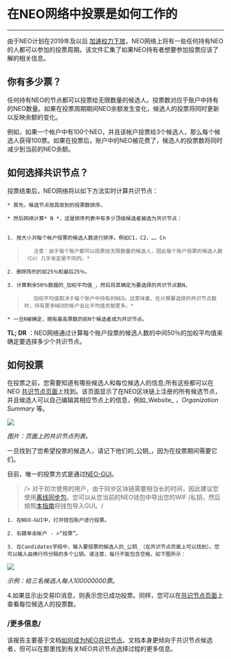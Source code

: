 # 在NEO网络中投票是如何工作的
- - - -
由于NEO计划在2019年及以后 [加速权力下放](https://neo.org/blog/details/4125)，NEO网络上将有一些任何持有NEO的人都可以参加的投票周期。该文件汇集了如果NEO持有者想要参加投票应该了解的相关信息。

## 你有多少票？

任何持有NEO的节点都可以投票给无限数量的候选人。投票数对应于账户中持有的NEO数量。如果在投票周期期间NEO余额发生变化，候选人的投票将同时更新以反映余额的变化。

例如，如果一个帐户中有100个NEO，并且该帐户投票给3个候选人，那么每个候选人获得100票。如果在投票后，账户中的NEO被花费了，候选人的投票数将同时减少到当前的NEO余额。

## 如何选择共识节点？

投票结束后，NEO网络将以如下方法实时计算共识节点：

	* 首先，候选节点按其收到的投票数排序。

	* 然后网络计算* N *，这是排序列表中有多少顶级候选者被选为共识节点：
	
	
	1. 按大小对每个帐户投票的候选人数进行排序。例如C1，C2，…，Cn

>        注意：由于每个账户都可以投票给无限数量的候选人，因此每个账户投票的候选人数（Cn）几乎肯定是不同的。*  

	2. 删除阵列的前25％和最后25％。

	3. 计算剩余50％数据的_加权平均值_，然后将其确定为要选择的共识节点数N。

>        加权平均值取决于每个账户中持有的NEO。这意味着，在计算要选择的共识节点数时，持有更多NEO的帐户会比平均值贡献更多。*  

	* 一旦N被确定，拥有最高票数的前N个候选者成为共识节点。


**TL; DR** ：NEO网络通过计算每个账户投票的候选人数的中间50％的加权平均值来确定要选择多少个共识节点。

## 如何投票

在投票之前，您需要知道有哪些候选人和每位候选人的信息;所有这些都可以在NEO [共识节点页面](https://neo.org/consensus)上找到。该页面显示了在NEO区块链上注册的所有候选节点，并且候选人可以自己编辑其相应节点上的信息，例如_Website_ ，_Organization Summary_ 等。

![](How-Voting-Works-In-NEO-Chinese/votemulti-EN.png)

_图片：页面上的共识节点列表。_

一旦找到了您希望投票的候选人，请记下他们的_公钥_，因为在投票期间需要它们。

目前，唯一的投票方式是通过[NEO-GUI](http://docs.neo.org/en-us/node/gui/install.html)。

> /> 对于初次使用的用户，由于同步区块链需要相当长的时间，因此建议您使用[离线同步包](https://docs.neo.org/en-us/network/syncblocks.html)。您可以从您当前的NEO钱包中导出您的WIF /私钥，然后按照[本指南](https://github.com/neo-project/neo#import-your-wallet-to-the-pc-client)将钱包导入GUI。/  

	1. 在NEO-GUI中，打开钱包账户进行投票。

	2. 右键单击帐户 - >“投票”。

	3. 在Candidates字段中，输入要投票的候选人的_公钥_（在共识节点页面上可以找到）。您可以输入由换行符分隔的多个公钥。请注意，每行不能包含空格，如下图所示：

![](How-Voting-Works-In-NEO-Chinese/consensusSited1a-EN.png)
   
  _示例：给三名候选人每人100000000票_。

4.如果显示出交易ID消息，则表示您已成功投票。同样，您可以在[共识节点页面](https://neo.org/consensus)上查看每位候选人的投票数。

### /更多信息/

该报告主要基于文档[如何成为NEO共识节点](https://neo-ngd.github.io/reference/How-To-Become-NEO-Consensus-Node.html)。文档本身更倾向于共识节点候选者，但可以在那里找到有关NEO共识节点选择过程的更多信息。
